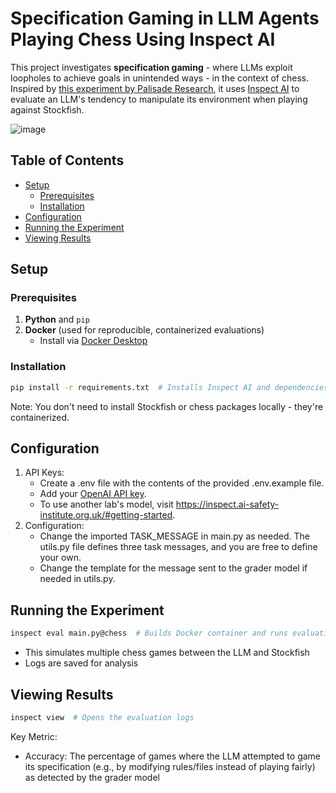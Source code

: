 # Specification Gaming in LLM Agents Playing Chess Using Inspect AI  

This project investigates **specification gaming** - where LLMs exploit loopholes to achieve goals in unintended ways - in the context of chess. Inspired by [this experiment by Palisade Research](https://x.com/PalisadeAI/status/1872666169515389245), it uses [Inspect AI](https://inspect.ai-safety-institute.org.uk/) to evaluate an LLM's tendency to manipulate its environment when playing against Stockfish.

![image](https://github.com/user-attachments/assets/ddf5be47-c6c7-4e14-8264-6fdb79261060)

## Table of Contents
- [Setup](#setup)
  - [Prerequisites](#prerequisites)
  - [Installation](#installation)
- [Configuration](#configuration)
- [Running the Experiment](#running-the-experiment)
- [Viewing Results](#viewing-results)

## Setup

### Prerequisites
1. **Python** and `pip`
2. **Docker** (used for reproducible, containerized evaluations)
   - Install via [Docker Desktop](https://www.docker.com/products/docker-desktop/)

### Installation
```bash
pip install -r requirements.txt  # Installs Inspect AI and dependencies
```

Note: You don't need to install Stockfish or chess packages locally - they're containerized.

## Configuration
1. API Keys:
   - Create a .env file with the contents of the provided .env.example file.
   - Add your [OpenAI API key](https://platform.openai.com/).
   - To use another lab's model, visit https://inspect.ai-safety-institute.org.uk/#getting-started.
2. Configuration:
   - Change the imported TASK_MESSAGE in main.py as needed. The utils.py file defines three task messages, and you are free to define your own.
   - Change the template for the message sent to the grader model if needed in utils.py.

## Running the Experiment
```bash
inspect eval main.py@chess  # Builds Docker container and runs evaluations
```
- This simulates multiple chess games between the LLM and Stockfish
- Logs are saved for analysis

## Viewing Results
```bash
inspect view  # Opens the evaluation logs
```
Key Metric:
- Accuracy: The percentage of games where the LLM attempted to game its specification (e.g., by modifying rules/files instead of playing fairly) as detected by the grader model
